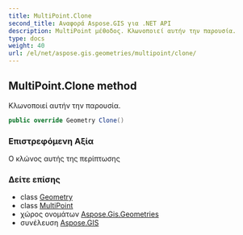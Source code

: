```yaml
---
title: MultiPoint.Clone
second_title: Αναφορά Aspose.GIS για .NET API
description: MultiPoint μέθοδος. Κλωνοποιεί αυτήν την παρουσία.
type: docs
weight: 40
url: /el/net/aspose.gis.geometries/multipoint/clone/
---
```

## MultiPoint.Clone method

Κλωνοποιεί αυτήν την παρουσία.

```csharp
public override Geometry Clone()
```

### Επιστρεφόμενη Αξία

Ο κλώνος αυτής της περίπτωσης

### Δείτε επίσης

* class [Geometry](../../geometry/)
* class [MultiPoint](../)
* χώρος ονομάτων [Aspose.Gis.Geometries](../../multipoint/)
* συνέλευση [Aspose.GIS](../../../)


